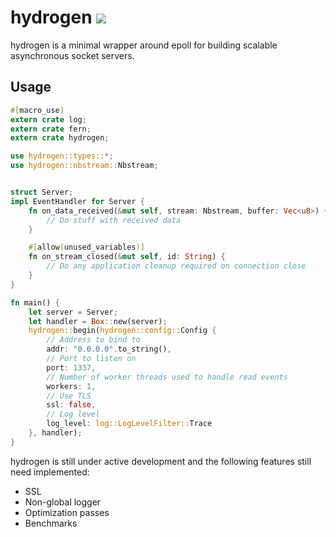 # hydrogen [<img src="https://travis-ci.org/nathansizemore/hydrogen.png?branch=develop">](https://travis-ci.org/nathansizemore/hydrogen)

hydrogen is a minimal wrapper around epoll for building scalable asynchronous socket servers.

## Usage

~~~rust
#[macro_use]
extern crate log;
extern crate fern;
extern crate hydrogen;

use hydrogen::types::*;
use hydrogen::nbstream::Nbstream;


struct Server;
impl EventHandler for Server {
    fn on_data_received(&mut self, stream: Nbstream, buffer: Vec<u8>) {
        // Do stuff with received data
    }

    #[allow(unused_variables)]
    fn on_stream_closed(&mut self, id: String) {
        // Do any application cleanup required on connection close
    }
}

fn main() {
    let server = Server;
    let handler = Box::new(server);
    hydrogen::begin(hydrogen::config::Config {
        // Address to bind to
        addr: "0.0.0.0".to_string(),
        // Port to listen on
        port: 1337,
        // Number of worker threads used to handle read events
        workers: 1,
        // Use TLS
        ssl: false,
        // Log level
        log_level: log::LogLevelFilter::Trace
    }, handler);
}
~~~

hydrogen is still under active development and the following features still need implemented:

* SSL
* Non-global logger
* Optimization passes
* Benchmarks

